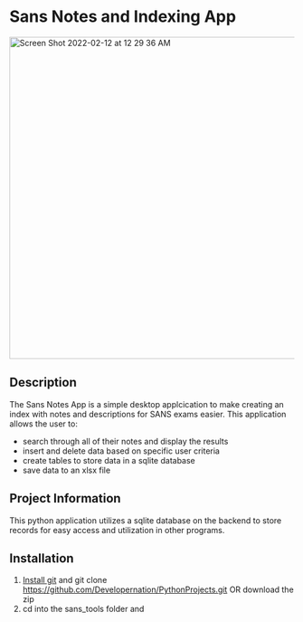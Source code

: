# Sans Notes and Indexing App

 <img width="569" alt="Screen Shot 2022-02-12 at 12 29 36 AM" src="https://user-images.githubusercontent.com/16394280/153698363-d1e68fc1-ae82-4879-968a-b0d756b543f7.png">

## Description

The Sans Notes App is a simple desktop applcication to make creating an index with notes and descriptions for SANS exams easier.  This application allows the user to:
- search through all of their notes and display the results
- insert and delete data based on specific user criteria
- create tables to store data in a sqlite database
- save data to an xlsx file

## Project Information

This python application utilizes a sqlite database on the backend to store records for easy access and utilization in other programs.

## Installation

1) [Install git](https://git-scm.com/book/en/v2/Getting-Started-Installing-Git) and git clone https://github.com/Developernation/PythonProjects.git OR download the zip 
2) cd into the sans_tools folder and 
